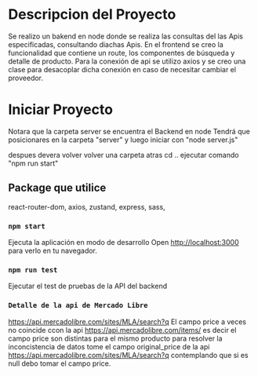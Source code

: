 
# Descripcion del  Proyecto
Se realizo un bakend en node donde se realiza las consultas del las Apis especificadas,  consultando diachas Apis.
En el frontend se creo la funcionalidad que contiene un route, los componentes de búsqueda y detalle de producto. Para la conexión de api se utilizo axios y se creo una clase para desacoplar dicha conexión en caso de necesitar cambiar el proveedor.

# Iniciar Proyecto

Notara que la carpeta server se encuentra el Backend en node 
Tendrá que posicionares en la carpeta  "server" y luego iniciar con "node server.js"


despues devera volver volver una carpeta atras cd ..
ejecutar comando "npm run start"

## Package que utilice
react-router-dom, 
axios,
zustand,
express,
sass,

### `npm start`
Ejecuta la aplicación en modo de desarrollo
Open [http://localhost:3000](http://localhost:3000) para verlo en tu navegador.



### `npm run test`
Ejecutar el test de pruebas de la API del backend

### `Detalle de la api de Mercado Libre`
https://api.mercadolibre.com/sites/MLA/search?q 
El campo price a veces no coincide ccon la api https://api.mercadolibre.com/items/
es decir el campo price son distintas para el mismo producto para resolver la inconcistencia de datos 
tome el campo original_price de la api https://api.mercadolibre.com/sites/MLA/search?q contemplando que si es null debo tomar el campo price.




